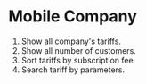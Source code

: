 Mobile Company
=====================
1. Show all company's tariffs.
2. Show all number of customers.
3. Sort tariffs by subscription fee
4. Search tariff by parameters.